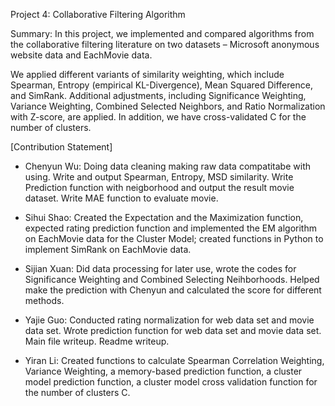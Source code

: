 Project 4: Collaborative Filtering Algorithm

Summary: In this project, we implemented and compared algorithms from the collaborative filtering literature on two datasets – Microsoft anonymous website data and EachMovie data.

We applied different variants of similarity weighting, which include Spearman, Entropy (empirical KL-Divergence), Mean Squared Difference, and SimRank. Additional adjustments, including Significance Weighting, Variance Weighting, Combined Selected Neighbors, and Ratio Normalization with Z-score, are applied.  In addition, we have cross-validated C for the number of clusters.

[Contribution Statement]

+ Chenyun Wu: Doing data cleaning making raw data compatitabe with using. Write and output Spearman, Entropy, MSD similarity. Write Prediction function with neigborhood and output the result movie dataset. Write MAE function to evaluate movie.

+ Sihui Shao: Created the Expectation and the Maximization function, expected rating prediction function and implemented the EM algorithm on EachMovie data for the Cluster Model; created functions in Python to implement SimRank on EachMovie data.

+ Sijian Xuan: Did data processing for later use, wrote the codes for Significance Weighting and Combined Selecting Neihborhoods. Helped make the prediction with Chenyun and calculated the score for different methods.

+ Yajie Guo: Conducted rating normalization for web data set and movie data set. Wrote prediction function for web data set and movie data set. Main file writeup. Readme writeup.

+ Yiran Li: Created functions to calculate Spearman Correlation Weighting, Variance Weighting, a memory-based prediction function, a cluster model prediction function, a cluster model cross validation function for the number of clusters C.
